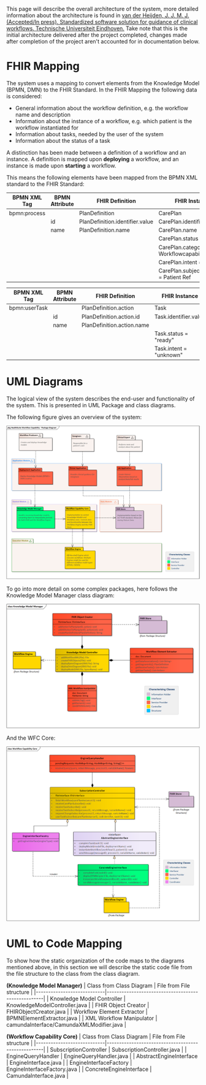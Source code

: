 This page will describe the overall architecture of the system, more detailed information about the architecture is found in [van der Heijden, J. J. M. J. (Accepted/In press). Standardized software solution for guidance of clinical workflows. Technische Universiteit Eindhoven.](https://research.tue.nl/en/publications/standardized-software-solution-for-guidance-of-clinical-workflows) Take note that this is the initial architecture delivered after the project completed, changes made after completion of the project aren't accounted for in documentation below.

# FHIR Mapping
The system uses a mapping to convert elements from the Knowledge Model (BPMN,  DMN) to the FHIR Standard. In the FHIR Mapping the following data is considered:
* General information about the workflow definition, e.g. the workflow name and description
* Information about the instance of a workflow, e.g. which patient is the workflow instantiated for
* Information about tasks, needed by the user of the system
* Information about the status of a task

A distinction has been made between a definition of a workflow and an instance.
A definition is mapped upon **deploying** a workflow, and an instance is made upon **starting** a workflow.

This means the following elements have been mapped from the BPMN XML standard to the FHIR Standard:

| BPMN   XML Tag | BPMN Attribute | FHIR Definition                 | FHIR Instance                              |
|----------------|----------------|---------------------------------|--------------------------------------------|
| bpmn:process   |                | PlanDefinition                  | CarePlan                                   |
|                | id             | PlanDefinition.identifier.value | CarePlan.identifier.value                  |
|                | name           | PlanDefinition.name             | CarePlan.name                              |
|                |                |                                 | CarePlan.status = "draft"                  |
|                |                |                                 | CarePlan.category = " Workflowcapability"  |
|                |                |                                 | CarePlan.intent = "plan"                   |
|                |                |                                 | CarePlan.subject.reference = Patient Ref   |

| BPMN XML Tag  | BPMN Attribute | FHIR Definition            | FHIR Instance           |
|---------------|----------------|----------------------------|-------------------------|
| bpmn:userTask |                | PlanDefinition.action      | Task                    |
|               | id             | PlanDefinition.action.id   | Task.identifier.value   |
|               | name           | PlanDefinition.action.name |                         |
|               |                |                            | Task.status = "ready"   |
|               |                |                            | Task.intent = "unknown" |

# UML Diagrams
The logical view of the system describes the end-user and functionality of the system. This is presented in UML Package and class diagrams.

The following figure gives an overview of the system:

<img src="figures/architecture/logical_view/layered_package_diagram.png"  width="600">

To go into more detail on some complex packages, here follows the Knowledge Model Manager class diagram:

<img src="figures/architecture/logical_view/kmm_class_diagram.png"  width="600">

And the WFC Core:

<img src="figures/architecture/logical_view/wfc_core_class_diagram.png"  width="600">

# UML to Code Mapping
To show how the static organization of the code maps to the diagrams mentioned above, in this section we will describe the static code file from the file structure to the class from the class diagram.

**(Knowledge Model Manager)**
| Class from Class Diagram   | File from File structure  |
|----------------------------|----------------------------------------------------|
| Knowledge Model Controller | KnowledgeModelController.java                      |
| FHIR Object Creator        | FHIRObjectCreator.java                             |
| Workflow Element Extractor | BPMNElementExtractor.java                          |
| XML Workflow Manipulator   | camundaInterface/CamundaXMLModifier.java           |

**(Workflow Capability Core)**
| Class from Class Diagram   | File from File structure  |
|----------------------------|----------------------------------------------------|
| SubscriptionController     | SubscriptionController.java                        |
| EngineQueryHandler         | EngineQueryHandler.java                            |
| AbstractEngineInterface    | EngineInterface.java                               |
| EngineInterfaceFactory     | EngineInterfaceFactory.java                        |
| ConcreteEngineInterface    | CamundaInterface.java                              |


